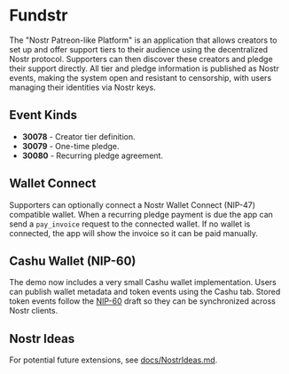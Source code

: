 # Fundstr

The "Nostr Patreon-like Platform" is an application that allows creators to set up and offer support tiers to their audience using the decentralized Nostr protocol. Supporters can then discover these creators and pledge their support directly. All tier and pledge information is published as Nostr events, making the system open and resistant to censorship, with users managing their identities via Nostr keys.

## Event Kinds

- **30078** - Creator tier definition.
- **30079** - One-time pledge.
- **30080** - Recurring pledge agreement.

## Wallet Connect

Supporters can optionally connect a Nostr Wallet Connect (NIP-47) compatible wallet.
When a recurring pledge payment is due the app can send a `pay_invoice` request
to the connected wallet. If no wallet is connected, the app will show the
invoice so it can be paid manually.

## Cashu Wallet (NIP-60)

The demo now includes a very small Cashu wallet implementation. Users can
publish wallet metadata and token events using the Cashu tab. Stored token
events follow the [NIP-60](https://nips.nostr.com/60) draft so they can be
synchronized across Nostr clients.

## Nostr Ideas

For potential future extensions, see [docs/NostrIdeas.md](docs/NostrIdeas.md).
